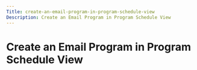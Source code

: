 ```yaml
---
Title: create-an-email-program-in-program-schedule-view
Description: Create an Email Program in Program Schedule View
---
```


# Create an Email Program in Program Schedule View

